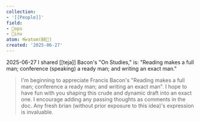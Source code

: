 ```yaml
---
collection:
- '[[People]]'
field:
- 🐙ops
- 🐢inv
atom: 👓atom(BE🔄)
created: '2025-06-27'
---
```


2025-06-27
I shared [[teja]] Bacon's "On Studies," is: "Reading makes a full man; conference (speaking) a ready man; and writing an exact man."  

> I'm beginning to appreciate Francis Bacon's "Reading makes a full man; conference a ready man; and writing an exact man". I hope to have fun with you shaping this crude and dynamic draft into an exact one. I encourage adding any passing thoughts as comments in the doc. Any fresh brian (without prior exposure to this idea)'s expression is invaluable.
